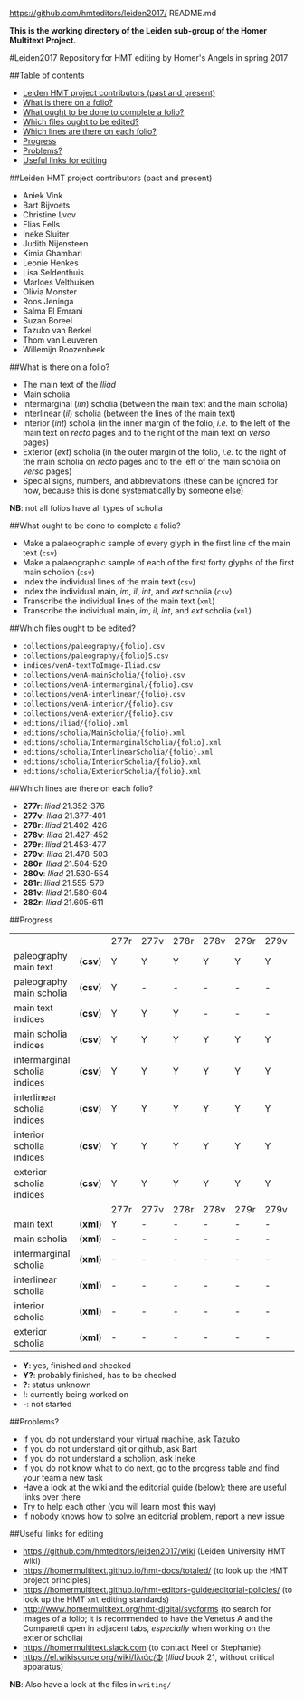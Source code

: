 https://github.com/hmteditors/leiden2017/
README.md

**This is the working directory of the Leiden sub-group of the Homer Multitext Project.**

#Leiden2017
Repository for HMT editing by Homer's Angels in spring 2017

##Table of contents

* [Leiden HMT project contributors (past and present)](https://github.com/hmteditors/leiden2017#leiden-hmt-project-contributors-past-and-present)
* [What is there on a folio?](https://github.com/hmteditors/leiden2017#what-is-there-on-a-folio)
* [What ought to be done to complete a folio?](https://github.com/hmteditors/leiden2017#what-ought-to-be-done-to-complete-a-folio)
* [Which files ought to be edited?](https://github.com/hmteditors/leiden2017#which-files-ought-to-be-edited)
* [Which lines are there on each folio?](https://github.com/hmteditors/leiden2017#which-lines-are-there-on-each-folio)
* [Progress](https://github.com/hmteditors/leiden2017#progress)
* [Problems?](https://github.com/hmteditors/leiden2017#problems)
* [Useful links for editing](https://github.com/hmteditors/leiden2017#useful-links-for-editing)

##Leiden HMT project contributors (past and present)

* Aniek Vink
* Bart Bijvoets
* Christine Lvov
* Elias Eells
* Ineke Sluiter
* Judith Nijensteen
* Kimia Ghambari
* Leonie Henkes
* Lisa Seldenthuis
* Marloes Velthuisen
* Olivia Monster
* Roos Jeninga
* Salma El Emrani
* Suzan Boreel
* Tazuko van Berkel
* Thom van Leuveren
* Willemijn Roozenbeek

##What is there on a folio?

* The main text of the *Iliad*
* Main scholia
* Intermarginal (*im*) scholia (between the main text and the main scholia)
* Interlinear (*il*) scholia (between the lines of the main text)
* Interior (*int*) scholia (in the inner margin of the folio, *i.e.* to the left of the main text on *recto* pages and to the right of the main text on *verso* pages)
* Exterior (*ext*) scholia (in the outer margin of the folio, *i.e.* to the right of the main scholia on *recto* pages and to the left of the main scholia on *verso* pages)
* Special signs, numbers, and abbreviations (these can be ignored for now, because this is done systematically by someone else)

**NB**: not all folios have all types of scholia

##What ought to be done to complete a folio?

* Make a palaeographic sample of every glyph in the first line of the main text (`csv`)
* Make a palaeographic sample of each of the first forty glyphs of the first main scholion (`csv`)
* Index the individual lines of the main text (`csv`)
* Index the individual main, *im*, *il*, *int*, and *ext* scholia (`csv`)
* Transcribe the individual lines of the main text (`xml`)
* Transcribe the individual main, *im*, *il*, *int*, and *ext* scholia (`xml`)

##Which files ought to be edited?

* `collections/paleography/{folio}.csv`
* `collections/paleography/{folio}S.csv`
* `indices/venA-textToImage-Iliad.csv`
* `collections/venA-mainScholia/{folio}.csv`
* `collections/venA-intermarginal/{folio}.csv`
* `collections/venA-interlinear/{folio}.csv`
* `collections/venA-interior/{folio}.csv`
* `collections/venA-exterior/{folio}.csv`
* `editions/iliad/{folio}.xml`
* `editions/scholia/MainScholia/{folio}.xml`
* `editions/scholia/IntermarginalScholia/{folio}.xml`
* `editions/scholia/InterlinearScholia/{folio}.xml`
* `editions/scholia/InteriorScholia/{folio}.xml`
* `editions/scholia/ExteriorScholia/{folio}.xml`

##Which lines are there on each folio?

* **277r**: *Iliad* 21.352-376 <!-- urn:cite:hmt:vaimg.VA277RN-0447 -->
* **277v**: *Iliad* 21.377-401 <!-- urn:cite:hmt:vaimg.VA277VN-0779 -->
* **278r**: *Iliad* 21.402-426 <!-- urn:cite:hmt:vaimg.VA278RN-0448 -->
* **278v**: *Iliad* 21.427-452 <!-- urn:cite:hmt:vaimg.VA278VN-0780 -->
* **279r**: *Iliad* 21.453-477 <!-- urn:cite:hmt:vaimg.VA279RN-0449 -->
* **279v**: *Iliad* 21.478-503 <!-- urn:cite:hmt:vaimg.VA279VN-0781 -->
* **280r**: *Iliad* 21.504-529 <!-- urn:cite:hmt:vaimg.VA280RN-0450 -->
* **280v**: *Iliad* 21.530-554 <!-- urn:cite:hmt:vaimg.VA280VN-0782 -->
* **281r**: *Iliad* 21.555-579 <!-- urn:cite:hmt:vaimg.VA281RN-0451 -->
* **281v**: *Iliad* 21.580-604 <!-- urn:cite:hmt:vaimg.VA281VN-0783 -->
* **282r**: *Iliad* 21.605-611 <!-- urn:cite:hmt:vaimg.VA282RN-0452 -->

##Progress

<table>
  <tr>
    <td> </td> <td> </td>
    <td> 277r</td> <td> 277v</td> <td> 278r</td> <td> 278v</td> <td> 279r</td> <td> 279v</td> <td> 280r</td> <td> 280v</td> <td> 281r</td> <td> 281v</td> <td> 282r</td>
  </tr>
  <tr>
    <td>paleography main text</td> <td>(<b>csv</b>)</td>
    <td>  Y  </td> <td>  Y  </td> <td>  Y  </td> <td>  Y  </td> <td>  Y  </td> <td>  Y  </td> <td>  Y  </td> <td>  Y  </td> <td>  -  </td> <td>  -  </td> <td>  -  </td>
  </tr>
  <tr>
    <td>paleography main scholia</td> <td>(<b>csv</b>)</td>
    <td>  Y  </td> <td>  -  </td> <td>  -  </td> <td>  -  </td> <td>  -  </td> <td>  -  </td> <td>  -  </td> <td>  Y  </td> <td>  -  </td> <td>  -  </td> <td>  -  </td>
  </tr>
  <tr>
    <td>main text indices</td> <td>(<b>csv</b>)</td>
    <td>  Y  </td> <td>  Y  </td> <td>  Y  </td> <td>  -  </td> <td>  -  </td> <td>  -  </td> <td>  -  </td> <td>  -  </td> <td>  Y  </td> <td>  Y  </td> <td>  Y  </td>
  </tr>
  <tr>
    <td>main scholia indices</td> <td>(<b>csv</b>)</td>
    <td>  Y  </td> <td>  Y  </td> <td>  Y  </td> <td>  Y  </td> <td>  Y  </td> <td>  Y  </td> <td>  Y  </td> <td>  Y  </td> <td>  Y  </td> <td>  Y  </td> <td>  Y  </td>
  </tr>
  <tr>
    <td>intermarginal scholia indices</td> <td>(<b>csv</b>)</td>
    <td>  Y  </td> <td>  Y  </td> <td>  Y  </td> <td>  Y  </td> <td>  Y  </td> <td>  Y  </td> <td>  Y  </td> <td>  Y  </td> <td>  Y  </td> <td>  Y  </td> <td>  Y  </td>
  </tr>
  <tr>
    <td>interlinear scholia indices</td> <td>(<b>csv</b>)</td>
    <td>  Y  </td> <td>  Y  </td> <td>  Y  </td> <td>  Y  </td> <td>  Y  </td> <td>  Y  </td> <td>  Y  </td> <td>  Y  </td> <td>  Y  </td> <td>  Y  </td> <td>  Y  </td>
  </tr>
  <tr>
    <td>interior scholia indices</td> <td>(<b>csv</b>)</td>
    <td>  Y  </td> <td>  Y  </td> <td>  Y  </td> <td>  Y  </td> <td>  Y  </td> <td>  Y  </td> <td>  Y  </td> <td>  Y  </td> <td>  Y  </td> <td>  Y  </td> <td>  Y  </td>
  </tr>
  <tr>
    <td>exterior scholia indices</td> <td>(<b>csv</b>)</td>
    <td>  Y  </td> <td>  Y  </td> <td>  Y  </td> <td>  Y  </td> <td>  Y  </td> <td>  Y  </td> <td>  Y  </td> <td>  Y  </td> <td>  Y  </td> <td>  Y  </td> <td>  Y  </td>
  </tr>
  <tr>
    <td> </td> <td> </td>
    <td> 277r</td> <td> 277v</td> <td> 278r</td> <td> 278v</td> <td> 279r</td> <td> 279v</td> <td> 280r</td> <td> 280v</td> <td> 281r</td> <td> 281v</td> <td> 282r</td>
  </tr>
  <tr>
    <td>main text</td> <td>(<b>xml</b>)</td>
    <td>  Y  </td> <td>  -  </td> <td>  -  </td> <td>  -   </td> <td>  -  </td> <td>  -  </td> <td>  -  </td> <td>  -  </td> <td>  -  </td> <td>  -  </td> <td>  Y  </td>
  </tr>
  <tr>
    <td>main scholia</td> <td>(<b>xml</b>)</td>
    <td>  -  </td> <td>  -  </td> <td>  -  </td> <td>  -   </td> <td>  -  </td> <td>  -  </td> <td>  -  </td> <td>  -  </td> <td>  -  </td> <td>  -  </td> <td>  -  </td>
  </tr>
  <tr>
    <td>intermarginal scholia</td> <td>(<b>xml</b>)</td>
    <td>  -  </td> <td>  -  </td> <td>  -  </td> <td>  -   </td> <td>  -  </td> <td>  -  </td> <td>  -  </td> <td>  -  </td> <td>  -  </td> <td>  -  </td> <td>  -  </td>
  </tr>
  <tr>
    <td>interlinear scholia</td> <td>(<b>xml</b>)</td>
    <td>  -  </td> <td>  -  </td> <td>  -  </td> <td>  -   </td> <td>  -  </td> <td>  -  </td> <td>  -  </td> <td>  -  </td> <td>  -  </td> <td>  -  </td> <td>  -  </td>
  </tr>
  <tr>
    <td>interior scholia</td> <td>(<b>xml</b>)</td>
    <td>  -  </td> <td>  -  </td> <td>  -  </td> <td>  -   </td> <td>  -  </td> <td>  -  </td> <td>  -  </td> <td>  -  </td> <td>  -  </td> <td>  -  </td> <td>  -  </td>
  </tr>
  <tr>
    <td>exterior scholia</td> <td>(<b>xml</b>)</td>
    <td>  -  </td> <td>  -  </td> <td>  -  </td> <td>  -   </td> <td>  -  </td> <td>  -  </td> <td>  -  </td> <td>  -  </td> <td>  -  </td> <td>  -  </td> <td>  -  </td>
  </tr>
</table>


* **Y**: yes, finished and checked
* **Y?**: probably finished, has to be checked 
* **?**: status unknown
* **!**: currently being worked on
* **-**: not started

##Problems?

* If you do not understand your virtual machine, ask Tazuko
* If you do not understand git or github, ask Bart
* If you do not understand a scholion, ask Ineke
* If you do not know what to do next, go to the progress table and find your team a new task
* Have a look at the wiki and the editorial guide (below); there are useful links over there
* Try to help each other (you will learn most this way)
* If nobody knows how to solve an editorial problem, report a new issue

##Useful links for editing

* https://github.com/hmteditors/leiden2017/wiki (Leiden University HMT wiki)
* https://homermultitext.github.io/hmt-docs/totaled/ (to look up the HMT project principles)
* https://homermultitext.github.io/hmt-editors-guide/editorial-policies/ (to look up the HMT `xml` editing standards)
* http://www.homermultitext.org/hmt-digital/svcforms (to search for images of a folio; it is recommended to have the Venetus A and the Comparetti open in adjacent tabs, *especially* when working on the exterior scholia)
* https://homermultitext.slack.com (to contact Neel or Stephanie)
* https://el.wikisource.org/wiki/Ιλιάς/Φ (*Iliad* book 21, without critical apparatus)

**NB**: Also have a look at the files in `writing/`

<!-- cat paleography/*.csv > paleography.csv -->
